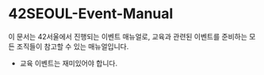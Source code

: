 # 42SEOUL-Event-Manual
이 문서는 42서울에서 진행되는 이벤트 매뉴얼로, 교육과 관련된 이벤트를 준비하는 모든 조직들이 참고할 수 있는 매뉴얼입니다.
* 교육 이벤트는 재미있어야 합니다.
